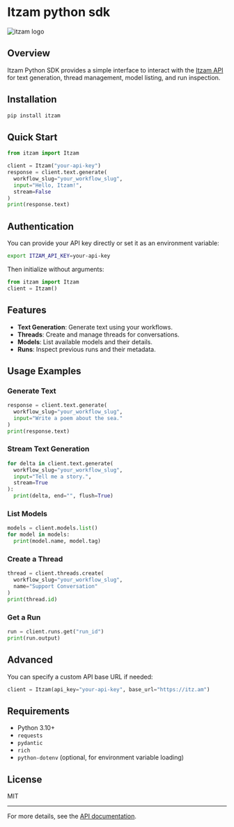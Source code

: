# Itzam python sdk
![itzam logo](https://pbs.twimg.com/profile_banners/1930643525021937664/1749136962/600x200)

## Overview

Itzam Python SDK provides a simple interface to interact with the [Itzam API](https://itz.am) for text generation, thread management, model listing, and run inspection.

## Installation

```bash
pip install itzam
```

## Quick Start

```python
from itzam import Itzam

client = Itzam("your-api-key")
response = client.text.generate(
  workflow_slug="your_workflow_slug",
  input="Hello, Itzam!",
  stream=False
)
print(response.text)
```

## Authentication

You can provide your API key directly or set it as an environment variable:

```bash
export ITZAM_API_KEY=your-api-key
```

Then initialize without arguments:

```python
from itzam import Itzam
client = Itzam()
```

## Features

- **Text Generation**: Generate text using your workflows.
- **Threads**: Create and manage threads for conversations.
- **Models**: List available models and their details.
- **Runs**: Inspect previous runs and their metadata.

## Usage Examples

### Generate Text

```python
response = client.text.generate(
  workflow_slug="your_workflow_slug",
  input="Write a poem about the sea."
)
print(response.text)
```

### Stream Text Generation

```python
for delta in client.text.generate(
  workflow_slug="your_workflow_slug",
  input="Tell me a story.",
  stream=True
):
  print(delta, end="", flush=True)
```

### List Models

```python
models = client.models.list()
for model in models:
  print(model.name, model.tag)
```

### Create a Thread

```python
thread = client.threads.create(
  workflow_slug="your_workflow_slug",
  name="Support Conversation"
)
print(thread.id)
```

### Get a Run

```python
run = client.runs.get("run_id")
print(run.output)
```

## Advanced

You can specify a custom API base URL if needed:

```python
client = Itzam(api_key="your-api-key", base_url="https://itz.am")
```

## Requirements

- Python 3.10+
- `requests`
- `pydantic`
- `rich`
- `python-dotenv` (optional, for environment variable loading)

## License

MIT

---

For more details, see the [API documentation](https://itz.am).